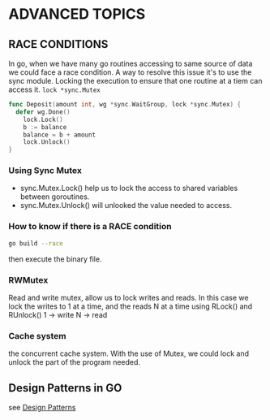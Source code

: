# ADVANCED TOPICS


## RACE CONDITIONS

In go, when we have many go routines accessing to same source of data we could face a race condition. A way to resolve this issue it's to use the sync module. Locking the execution to ensure that one routine at a tiem can access it. ```lock *sync.Mutex```

```go
func Deposit(amount int, wg *sync.WaitGroup, lock *sync.Mutex) {
  defer wg.Done()
	lock.Lock()
	b := balance
	balance = b + amount
	lock.Unlock()
}
```
### Using Sync Mutex
- sync.Mutex.Lock() help us to lock the access to shared variables between goroutines.
- sync.Mutex.Unlock() will unlooked the value needed to access.

### How to know if there is a RACE condition
```bash
go build --race
```
then execute the binary file.

### RWMutex

Read and write mutex, allow us to lock writes and reads. In this case we lock the writes to 1 at a time, and the reads N at a time using RLock() and RUnlock()
1 -> write
N -> read

### Cache system
the concurrent cache system. With the use of Mutex, we could lock and unlock the part of the program needed.

## Design Patterns in GO
see [Design Patterns](https://refactoring.guru/es/design-patterns/)